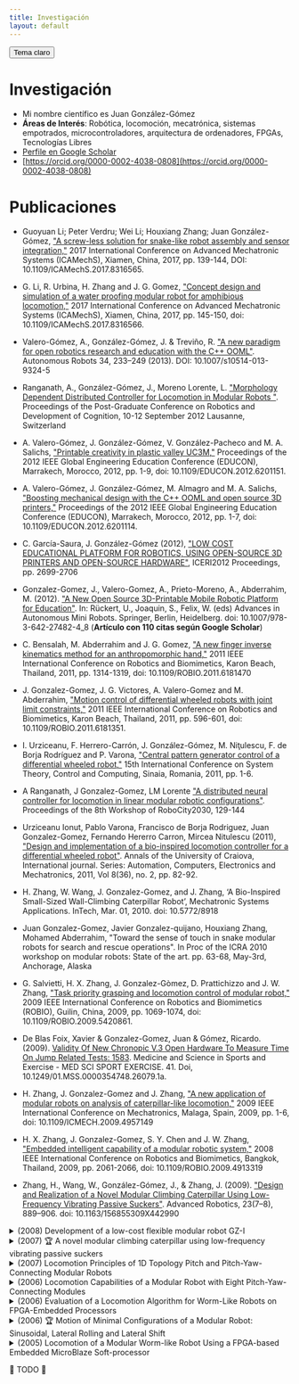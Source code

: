 ```yaml
---
title: Investigación
layout: default
---
```


<!-- BOTON PARA CAMBIAR EL TEMA CLARO/OSCURO -->
<button class="btn js-toggle-light-mode">Tema claro</button>

<script>
  const toggleDarkMode = document.querySelector('.js-toggle-light-mode');
  jtd.setTheme('dark');

  jtd.addEvent(toggleDarkMode, 'click', function(){
    if (jtd.getTheme() === 'dark') {
      jtd.setTheme('light');
      toggleDarkMode.textContent = 'Tema oscuro';
    } else {
      jtd.setTheme('dark');
      toggleDarkMode.textContent = 'Tema claro';
    }
  });
</script>

# Investigación

* Mi nombre científico es Juan González-Gómez
* **Áreas de Interés**: Robótica, locomoción, mecatrónica, sistemas empotrados, microcontroladores, arquitectura de ordenadores, FPGAs, Tecnologías Libres
* [Perfile en Google Scholar](https://scholar.google.com/citations?user=khh9100AAAAJ)  
* [https://orcid.org/0000-0002-4038-0808](https://orcid.org/0000-0002-4038-0808)  


# Publicaciones

* Guoyuan Li; Peter Verdru; Wei Li; Houxiang Zhang; Juan González-Gómez, ["A screw-less solution for snake-like robot assembly and sensor integration,"](https://ieeexplore.ieee.org/abstract/document/8316565) 2017 International Conference on Advanced Mechatronic Systems (ICAMechS), Xiamen, China, 2017, pp. 139-144, DOI: 10.1109/ICAMechS.2017.8316565.

* G. Li, R. Urbina, H. Zhang and J. G. Gomez, ["Concept design and simulation of a water proofing modular robot for amphibious locomotion,"](https://ieeexplore.ieee.org/document/8316566) 2017 International Conference on Advanced Mechatronic Systems (ICAMechS), Xiamen, China, 2017, pp. 145-150, doi: 10.1109/ICAMechS.2017.8316566.

* Valero-Gómez, A., González-Gómez, J. & Treviño, R. ["A new paradigm for open robotics research and education with the C++ OOML"](https://doi.org/10.1007/s10514-013-9324-5). Autonomous Robots 34, 233–249 (2013).  DOI: 10.1007/s10514-013-9324-5 

* Ranganath, A., González-Gómez, J., Moreno Lorente, L. ["Morphology Dependent Distributed Controller for Locomotion in Modular Robots
"](https://biecoll.ub.uni-bielefeld.de/index.php/robotdoc/issue/view/38). Proceedings of the Post-Graduate Conference on Robotics and Development of Cognition, 10-12 September 2012 Lausanne, Switzerland 

* A. Valero-Gómez, J. González-Gómez, V. González-Pacheco and M. A. Salichs, ["Printable creativity in plastic valley UC3M,"](https://ieeexplore.ieee.org/abstract/document/6201151) Proceedings of the 2012 IEEE Global Engineering Education Conference (EDUCON), Marrakech, Morocco, 2012, pp. 1-9, doi: 10.1109/EDUCON.2012.6201151.

* A. Valero-Gómez, J. González-Gómez, M. Almagro and M. A. Salichs, ["Boosting mechanical design with the C++ OOML and open source 3D printers,"](https://ieeexplore.ieee.org/abstract/document/6201114) Proceedings of the 2012 IEEE Global Engineering Education Conference (EDUCON), Marrakech, Morocco, 2012, pp. 1-7, doi: 10.1109/EDUCON.2012.6201114.

* C. García-Saura, J. González-Gómez (2012), ["LOW COST EDUCATIONAL PLATFORM FOR ROBOTICS, USING OPEN-SOURCE 3D PRINTERS AND OPEN-SOURCE HARDWARE"](https://library.iated.org/view/GARCIASAURA2012LOW), ICERI2012 Proceedings, pp. 2699-2706

* Gonzalez-Gomez, J., Valero-Gomez, A., Prieto-Moreno, A., Abderrahim, M. (2012). ["A New Open Source 3D-Printable Mobile Robotic Platform for Education"](https://link.springer.com/chapter/10.1007/978-3-642-27482-4_8). In: Rückert, U., Joaquin, S., Felix, W. (eds) Advances in Autonomous Mini Robots. Springer, Berlin, Heidelberg. doi: 10.1007/978-3-642-27482-4_8 (**Artículo con 110 citas según Google Scholar**)

* C. Bensalah, M. Abderrahim and J. G. Gomez, ["A new finger inverse kinematics method for an anthropomorphic hand,"](https://ieeexplore.ieee.org/abstract/document/6181470) 2011 IEEE International Conference on Robotics and Biomimetics, Karon Beach, Thailand, 2011, pp. 1314-1319, doi: 10.1109/ROBIO.2011.6181470

* J. Gonzalez-Gomez, J. G. Victores, A. Valero-Gomez and M. Abderrahim, ["Motion control of differential wheeled robots with joint limit constraints,"](https://ieeexplore.ieee.org/abstract/document/6181351) 2011 IEEE International Conference on Robotics and Biomimetics, Karon Beach, Thailand, 2011, pp. 596-601, doi: 10.1109/ROBIO.2011.6181351.

* I. Urziceanu, F. Herrero-Carrón, J. González-Gómez, M. Niţulescu, F. de Borja Rodríguez and P. Varona, ["Central pattern generator control of a differential wheeled robot,"](https://ieeexplore.ieee.org/abstract/document/6085747) 15th International Conference on System Theory, Control and Computing, Sinaia, Romania, 2011, pp. 1-6.

* A Ranganath, J Gonzalez-Gomez, LM Lorente	["A distributed neural controller for locomotion in linear modular robotic configurations"](https://www.avinashranganath.com/files/DistributedNeuralControllerForLocomotionInLinearModularRoboticConfigurations.pdf). Proceedings of the 8th Workshop of RoboCity2030, 129-144

* Urziceanu Ionut, Pablo Varona, Francisco de Borja Rodriguez, Juan Gonzalez-Gomez, Fernando Hererro Carron, Mircea Nitulescu (2011), ["Design and implementation of a bio-inspired locomotion controller for a differential wheeled robot"](https://ace.ucv.ro/analele/2011_vol2/14_Urziceanu_Ionut.pdf). Annals of the University of Craiova, International journal. Series: Automation, Computers, Electronics and Mechatronics, 2011, Vol 8(36), no. 2, pp. 82-92.

* H. Zhang, W. Wang, J. Gonzalez-Gomez, and J. Zhang, ‘A Bio-Inspired Small-Sized Wall-Climbing Caterpillar Robot’, Mechatronic Systems Applications. InTech, Mar. 01, 2010. doi: 10.5772/8918

* Juan Gonzalez-Gomez, Javier Gonzalez-quijano, Houxiang Zhang, Mohamed Abderrahim, "Toward the sense of touch in snake modular robots for search and rescue operations". In Proc of the ICRA 2010 workshop on modular robots: State of the art. pp. 63-68, May-3rd, Anchorage, Alaska

* G. Salvietti, H. X. Zhang, J. Gonzalez-Gòmez, D. Prattichizzo and J. W. Zhang, ["Task priority grasping and locomotion control of modular robot,"](https://ieeexplore.ieee.org/abstract/document/5420861) 2009 IEEE International Conference on Robotics and Biomimetics (ROBIO), Guilin, China, 2009, pp. 1069-1074, doi: 10.1109/ROBIO.2009.5420861.

* De Blas Foix, Xavier & Gonzalez-Gomez, Juan & Gómez, Ricardo. (2009). [Validity Of New Chronopic V.3 Open Hardware To Measure Time On Jump Related Tests: 1583](http://dx.doi.org/10.1249/01.MSS.0000354748.26079.1a). Medicine and Science in Sports and Exercise - MED SCI SPORT EXERCISE. 41. Doi, 10.1249/01.MSS.0000354748.26079.1a. 

* H. Zhang, J. Gonzalez-Gomez and J. Zhang, ["A new application of modular robots on analysis of caterpillar-like locomotion,"](https://ieeexplore.ieee.org/abstract/document/4957149) 2009 IEEE International Conference on Mechatronics, Malaga, Spain, 2009, pp. 1-6, doi: 10.1109/ICMECH.2009.4957149

* H. X. Zhang, J. Gonzalez-Gomez, S. Y. Chen and J. W. Zhang, ["Embedded intelligent capability of a modular robotic system,"](https://ieeexplore.ieee.org/abstract/document/4913319) 2008 IEEE International Conference on Robotics and Biomimetics, Bangkok, Thailand, 2009, pp. 2061-2066, doi: 10.1109/ROBIO.2009.4913319


* Zhang, H., Wang, W., González-Gómez, J., & Zhang, J. (2009). ["Design and Realization of a Novel Modular Climbing Caterpillar Using Low-Frequency Vibrating Passive Suckers"](https://doi.org/10.1163/156855309X442990). Advanced Robotics, 23(7–8), 889–906. doi: 10.1163/156855309X442990

<details markdown="block">
<summary>(2008) Development of a low-cost flexible modular robot GZ-I</summary>
* Houxiang Zhang, Juan Gonzalez-Gomez, Zhizhu Me, Sheng Cheng and Jianwei Zhang, ["Development of a low-cost flexible modular robot GZ-I,"](https://ieeexplore.ieee.org/abstract/document/4601663) 2008 IEEE/ASME International Conference on Advanced Intelligent Mechatronics, Xian, 2008, pp. 223-228, doi: 10.1109/AIM.2008.4601663
  * [Citas según google scholar: 66](https://scholar.google.com/scholar?oi=bibs&hl=es&cites=117311230424210860,16143945972660947718)
  * Publicaciones destacadas que citan el artículo
    * Robotics and Autonomous Systems (2012)
    * Journal of Field robotics (2022)
    * The International Journal of Robotics Research (2024)
    * Journal of Intelligent & Robotic Systems (2016)
    * Robotics and Autonomous Systems (2014)
    * IEEE Transactions on Robotics (2018)
    * Advances in Mechanical Engineering (2016)
    * Autonomous Robotis (2015, 2016)
    * IEEE International Conference on Robotics and Automation (ICRA, 2012)
    * International Journal of Intelligent Robotics and Applications (217)
    * Journal of Bionic Engineering (2018)
    * International Design Engineering Technical Conferences and Computers and Information in Engineering Conference (2017)
    *  International Journal of Advanced Robotic Systems (2014)
    

</details>


<details markdown="block">
<summary>(2007) 🏆 A novel modular climbing caterpillar using low-frequency vibrating passive suckers</summary>
* H. X. Zhang; J. Gonzalez-Gomez; S.Y. Chen; W. Wang; R. Liu; D. Li; J. W. Zhang, ["A novel modular climbing caterpillar using low-frequency vibrating passive suckers,"](https://ieeexplore.ieee.org/abstract/document/4412523) 2007 IEEE/ASME international conference on advanced intelligent mechatronics, Zurich, Switzerland, 2007, pp. 1-6, doi: 10.1109/AIM.2007.4412523
  * [Citas según google scholar: 29](https://scholar.google.com/scholar?oi=bibs&hl=es&cites=3941588708448459685)
  * 🏆 This paper was finalist for the AIM 2007 Best Paper Award
  * Publicaciones destacadas que citan el artículo
    * International Journal of Precision Engineering and Manufacturing (2010)
    * Industrial Robot (2009)
    * IEEE/ASME International Conference on Advanced Intelligent Mechatronics (AIM, 2011)
    * Bio-Inspired Locomotion Control of Limbless Robots (2023)
    * Journal of Mechanisms and Robotics (2016)
    * Advances in Mechanical Engineering (2013)
    * AIR '15: Proceedings of the 2015 Conference on Advances In Robotics (2015)
    * IEEE International Conference on Robotics and Biomimetics (ROBIO,2008)
    * International Journal of Design & Nature and Ecodynamics (2012)
    * ISR 2010 (41st International Symposium on Robotics) and ROBOTIK 2010
    * Advanced Materials Research (2011)
    * 2012 IEEE International Conference on Mechatronics and Automation

</details>



<details markdown="block">
<summary>(2007) Locomotion Principles of 1D Topology Pitch and Pitch-Yaw-Connecting Modular Robots</summary>  
*  J. Gonzalez-Gomez, H. Zhang, and E. Boemo, ["Locomotion Principles of 1D Topology Pitch and Pitch-Yaw-Connecting Modular Robots"](https://www.intechopen.com/chapters/460), Bioinspiration and Robotics Walking and Climbing Robots. I-Tech Education and Publishing, Sep. 01, 2007. doi: 10.5772/5513.
  * [Citas según google scholar: 59](https://scholar.google.com/scholar?oi=bibs&hl=es&cites=11852853694557538991)
  * Publicaciones destacadas que citan el artículo
    * Snake Robots. Modelling, Mechatronics, and Control (2013)
    * Advanced Robotics (2x2009)
    * Autonomous Robots (2009)
    * IEEE Transactions on Robotics (2011)
    * The International Journal of Robotics Research (2015)
    * Multibody System Dynamics (2022)
    * IEEE International Conference on Robotics and Automation (ICRA, 2010, 2x2013)
    * Integrated Computer-Aided Engineering (2018)
    * Applied Science (2019)
    * 2019 5th International Conference on Control, Automation and Robotics (ICCAR)
    * International Journal of Advanced Robotic Systems (2017, 2020)
    * ICR 2017. Lecture Notes in Computer Science (2017)
    * IEEE/RSJ International Conference on Intelligent Robots and Systems (IROS, 2011)
    * IEEE International Conference on Information and Automation (ICIA, 2014)
    * Journal of the Korean Society for Precision Engineering (2021)
    * Advances in Computing. CCC 2017
    * Robomech Journal (2023)
    * A Visual Programming Approach for Co-designed Robots. Robotica (2021)
    * IEEE International Conference on Robotics and Biomimetics (ROBIO 2008, 2x2010)
    * IFAC-PapersOnLine (2016)
    * Multi-sensor Module Design and Operation of Snake Robot for Narrow Space Exploration (2024)
    * Bio-Inspired Locomotion Control of Limbless Robots (2023)
    * International Conference on Advanced Mechatronic Systems (ICAMechS, 2017)
    * IEEE International Conference on Industrial Technology (ICIT, 2015)

</details>




<details markdown="block">
  <summary>(2006) Locomotion Capabilities of a Modular Robot with Eight Pitch-Yaw-Connecting Modules</summary>  
* J. Gonzalez-Gomez, Houxiang Zhang, Eduardo Boemo and Jianwei Zhang, ["Locomotion Capabilities of a Modular Robot with Eight Pitch-Yaw-Connecting Modules"](https://repositorio.uam.es/handle/10486/666993),Proc. of the 9th International Conference on Climbing and Walking Robots. Clawar06, pp. 150-157. Brussels, September 2006
  * [Citas según google scholar: 96](https://scholar.google.com/scholar?oi=bibs&hl=es&cites=7933238640921871857)
  * Publicaciones destacadas que citan el artículo
    * 2xRobotics and Autonomous Systems (2012)
    * Artificial Intelligence (2015)
    * Advanced Robotics (2x2009)
    * Journal of Intelligent & Robotic Systems (2015)
    * Journal of field robotics (2008, 2014)
    * Autonomous Robots (2009)
    * The International Journal of Robotics Research (2015)
    * Bioinspiration & Biomimetics (2017, 2018)
    * IEEE International Conference on Robotics and Automation (ICRA, 2010, 2x2012, 3x2013, 3x2015, 2017)
    * Integrated Computer-Aided Engineering. 2018
    * Automation in Construction (2012)
    * IEEE RAS & EMBS International Conference on Biomedical Robotics and Biomechatronics (BioRob) (2012)
    * IEEE International Conference on Mechatronics and Automation (2015)
    * 2014 IEEE/RSJ International Conference on Intelligent Robots and Systems (IROS, 2007, 2014)
    * 2014 IEEE International Symposium on Safety, Security, and Rescue Robotics (2014)
    * 2023 9th International Conference on Mechatronics and Robotics Engineering (ICMRE) (2023)
    * 2015 IEEE International Conference on Robotics and Biomimetics (ROBIO) (2x2007, 2008, 2015)
    * Advances in Mechanical Engineering (2014)
    * 2013 IEEE/ASME International Conference on Advanced Intelligent Mechatronics (2013)
    * Journal of the Korean Society for Precision Engineering (2021)
    * Intelligent Robotics and Applications. ICIRA 2010
    * ROBOT 2017: Third Iberian Robotics Conference. ROBOT 2017. Advances in Intelligent Systems and Computing (2017)
    * 2008 3rd IEEE Conference on Industrial Electronics and Applications (2008)
    * 2012 IEEE International Symposium on Safety, Security, and Rescue Robotics (SSRR, 2012)
    * Assistive Robotics, pp. 612-619 (2015)
    * 2007 International Conference on Control, Automation and Systems (ICCAS, 2007)
    * 2008 IEEE International Conference on Automation, Quality and Testing, Robotics (2008)
    * International Journal of Information AcquisitionVol. 05, No. 02, pp. 111-126 (2008) 
    * 2012 IEEE International Conference on Multisensor Fusion and Integration for Intelligent Systems (MFI),
    * ASME/IFToMM International Conference on Reconfigurable Mechanisms and Robots, ReMAR (2009)
    * Journal of Institute of Control, Robotics and Systems (2008)
</details>


<details markdown="block">
  <summary>(2006) Evaluation of a Locomotion Algorithm for Worm-Like Robots on FPGA-Embedded Processors</summary>  
* Gonzalez-Gomez, J., Gonzalez, I., Gomez-Arribas, F., Boemo, E. (2006). ["Evaluation of a Locomotion Algorithm for Worm-Like Robots on FPGA-Embedded Processors"](https://link.springer.com/chapter/10.1007/11802839_4). In: Bertels, K., Cardoso, J.M.P., Vassiliadis, S. (eds) Reconfigurable Computing: Architectures and Applications. ARC 2006. Lecture Notes in Computer Science, vol 3985. Springer, Berlin, Heidelberg. doi: 10.1007/11802839_4
</details>


<details markdown="block">
  <summary>(2006) 🏆 Motion of Minimal Configurations of a Modular Robot: Sinusoidal, Lateral Rolling and Lateral Shift</summary>  
* Gonzalez-Gomez, J., Boemo, E. (2006). ["Motion of Minimal Configurations of a Modular Robot: Sinusoidal, Lateral Rolling and Lateral Shift"](https://doi.org/10.1007/3-540-26415-9_80). In: Tokhi, M.O., Virk, G.S., Hossain, M.A. (eds) Climbing and Walking Robots. Springer, Berlin, Heidelberg. Doi: 10.1007/3-540-26415-9_80
  * [Citas según google scholar: 36](https://scholar.google.com/scholar?oi=bibs&hl=es&cites=11539521283850101037)
  * This paper received the “🏆 Industrial Robot Highly Commended Award”
  * Publicaciones destacadas que citan el artículo
   * Ocean Eng., 227 (2021)
   * International Journal of Advanced Robotic Systems (2017)
   * Journal of Intelligent & Robotic Systems (2019)
   * 2 Robotics and Autonomous Systems (2012, 2014)
   * Industrial Robot (2006)
   * IEEE Symposium Series on Computational Intelligence (SSCI, 2023)
   * Intelligent Robotics and Applications (ICIRA, 2010) 
   * International Journal of Advanced Robotic Systems (2017)
   * 2008 IEEE International Conference on Robotics and Biomimetics (2008)
   * International Conference on Computational and Experimental Science and Engineering (ICCESEN 2016)
   * Ingeniare. Revista chilena de ingeniería (2014)
   * International Journal of Advanced Computer Science and Applications (2019)
</details>

<details markdown="block">
  <summary>(2005) Locomotion of a Modular Worm-like Robot Using a FPGA-based Embedded MicroBlaze Soft-processor</summary>  
* Gonzalez-Gomez, J., Aguayo, E., Boemo, E. (2005). ["Locomotion of a Modular Worm-like Robot Using a FPGA-based Embedded MicroBlaze Soft-processor"](https://link.springer.com/chapter/10.1007/3-540-29461-9_85). In: Climbing and Walking Robots. Springer, Berlin, Heidelberg. doi: 10.1007/3-540-29461-9_85
  * [Citas según google scholar: 44](https://scholar.google.com/scholar?oi=bibs&hl=es&cites=4031571374279331794)
  * Publicaciones destacadas que citan el artículo
    * Journal of Field Robotics (2023)
    * Journal of Intelligent & Robotic Systems (2016) 
    * Industrial Robot (2006)
    * 20th International Conference on Control, Automation and Systems (ICCAS, 2020)
    * Journal of Bionic Engineering (2015)
    * IEEE Conference on Industrial Electronics and Applications (ICIEA, 2018)
    * IEEE/RSJ International Conference on Intelligent Robots and Systems (IROS, 2018)
    * IEEE International Symposium on Embedded Computing (2008)
    * International Research Journal of Engineering and Technology (IRJET, 2020) 
    * SPIE 7321, Bio-Inspired/Biomimetic Sensor Technologies and Applications (2009)
    * International Conference on Recent Trends and Challenges in Computational Models (ICRTCCM, 2017)
    * SPIE 7546, Second International Conference on Digital Image Processing (2010)     
</details>




🚧 TODO 🚧  


